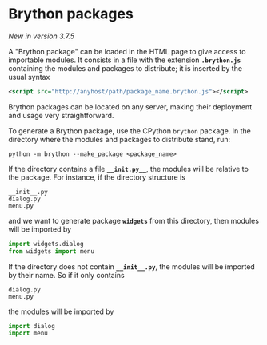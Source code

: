 Brython packages
================
_New in version 3.7.5_

A "Brython package" can be loaded in the HTML page to give access to
importable modules. It consists in a file with the extension
__`.brython.js`__ containing the modules and packages to distribute; it is
inserted by the usual syntax

```xml
<script src="http://anyhost/path/package_name.brython.js"></script>
```

Brython packages can be located on any server, making their deployment and
usage very straightforward.

To generate a Brython package, use the CPython `brython` package. In the
directory where the modules and packages to distribute stand, run:

```console
python -m brython --make_package <package_name>
```

If the directory contains a file __`__init.py__`__, the modules will be
relative to the package. For instance, if the directory structure is

    __init__.py
    dialog.py
    menu.py

and we want to generate package __`widgets`__ from this directory, then
modules will be imported by

```python
import widgets.dialog
from widgets import menu
```

If the directory does not contain __`__init__.py`__, the modules will be
imported by their name. So if it only contains

    dialog.py
    menu.py

the modules will be imported by

```python
import dialog
import menu
```